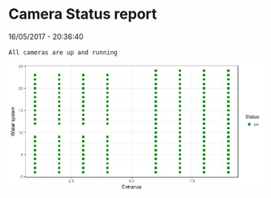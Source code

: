 Camera Status report
================
16/05/2017 - 20:36:40

    All cameras are up and running

![](camreport_files/figure-markdown_github/unnamed-chunk-2-1.png)
